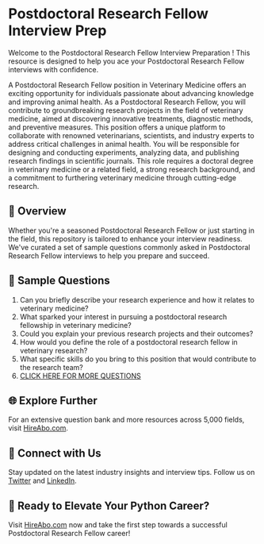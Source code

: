 # Postdoctoral Research Fellow Interview Prep

Welcome to the Postdoctoral Research Fellow Interview Preparation ! This resource is designed to help you ace your Postdoctoral Research Fellow interviews with confidence.

A Postdoctoral Research Fellow position in Veterinary Medicine offers an exciting opportunity for individuals passionate about advancing knowledge and improving animal health. As a Postdoctoral Research Fellow, you will contribute to groundbreaking research projects in the field of veterinary medicine, aimed at discovering innovative treatments, diagnostic methods, and preventive measures. This position offers a unique platform to collaborate with renowned veterinarians, scientists, and industry experts to address critical challenges in animal health. You will be responsible for designing and conducting experiments, analyzing data, and publishing research findings in scientific journals. This role requires a doctoral degree in veterinary medicine or a related field, a strong research background, and a commitment to furthering veterinary medicine through cutting-edge research.

## 🚀 Overview

Whether you're a seasoned Postdoctoral Research Fellow or just starting in the field, this repository is tailored to enhance your interview readiness. We've curated a set of sample questions commonly asked in Postdoctoral Research Fellow interviews to help you prepare and succeed.

## 📝 Sample Questions

1. Can you briefly describe your research experience and how it relates to veterinary medicine?
2. What sparked your interest in pursuing a postdoctoral research fellowship in veterinary medicine?
3. Could you explain your previous research projects and their outcomes?
4. How would you define the role of a postdoctoral research fellow in veterinary research?
5. What specific skills do you bring to this position that would contribute to the research team?
6. [CLICK HERE FOR MORE QUESTIONS](https://hireabo.com/job/24_2_12/Postdoctoral%20Research%20Fellow)

## 🌐 Explore Further

For an extensive question bank and more resources across 5,000 fields, visit [HireAbo.com](https://www.hireabo.com).

## 📱 Connect with Us

Stay updated on the latest industry insights and interview tips. Follow us on [Twitter](https://twitter.com/hireabo) and [LinkedIn](https://www.linkedin.com/in/hire-abo-3609972a8/).

## 🚀 Ready to Elevate Your Python Career?

Visit [HireAbo.com](https://www.hireabo.com) now and take the first step towards a successful Postdoctoral Research Fellow career!